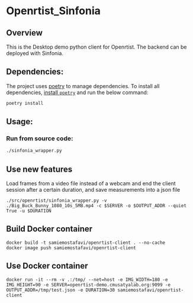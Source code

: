 # Openrtist_Sinfonia

## Overview
This is the Desktop demo python client for Openrtist.
The backend can be deployed with Sinfonia.


## Dependencies:
The project uses [poetry](https://python-poetry.org/) to manage dependencies. To install all dependencies, [install `poetry`](https://python-poetry.org/docs/#installation) and run the below command:
```bash
poetry install
```

## Usage:
### Run from source code:
```bash
./sinfonia_wrapper.py
```

## Use new features
Load frames from a video file instead of a webcam and end the client session after a certain duration, and save measurements into a json file
```
./src/openrtist/sinfonia_wrapper.py -v ./Big_Buck_Bunny_1080_10s_5MB.mp4 -c $SERVER -o $OUTPUT_ADDR --quiet True -u $DURATION
```

## Build Docker container
```
docker build -t samiemostafavi/openrtist-client . --no-cache
docker image push samiemostafavi/openrtist-client
```

## Use Docker container
```
docker run -it --rm -v .:/tmp/ --net=host -e IMG_WIDTH=180 -e IMG_HEIGHT=90 -e SERVER=openrtist-demo.cmusatyalab.org:9099 -e OUTPUT_ADDR=/tmp/test.json -e DURATION=30 samiemostafavi/openrtist-client
```
